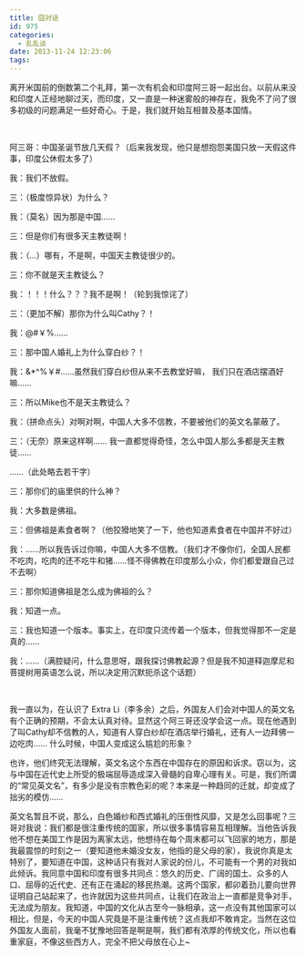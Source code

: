 ```yaml
---
title: 囧对话
id: 975
categories:
  - 乱乱谈
date: 2013-11-24 12:23:06
tags:
---
```


离开米国前的倒数第二个礼拜，第一次有机会和印度阿三哥一起出台。以前从来没和印度人正经地聊过天，而印度，又一直是一种迷雾般的神存在，我免不了问了很多初级的问题满足一些好奇心。于是，我们就开始互相普及基本国情。

&nbsp;

阿三哥：中国圣诞节放几天假？（后来我发现，他只是想抱怨美国只放一天假这件事，印度公休假太多了）

我：我们不放假。

三：（极度惊异状）为什么？

我：（莫名）因为那是中国……

三：但是你们有很多天主教徒啊！

我：（...）哪有，不是啊，中国天主教徒很少的。

三：你不就是天主教徒么？

我：！！！什么？？？我不是啊！（轮到我惊诧了）

三：（更加不解）那你为什么叫Cathy？！

我：@#￥%……

三：那中国人婚礼上为什么穿白纱？！

我：&amp;*^%￥#……虽然我们穿白纱但从来不去教堂好嘛， 我们只在酒店摆酒好嘛……

三：所以Mike也不是天主教徒么？

我：（拼命点头）对啊对啊，中国人大多不信教，不要被他们的英文名蒙蔽了。

三：（无奈）原来这样啊…… 我一直都觉得奇怪，怎么中国人那么多都是天主教徒……

……（此处略去若干字）

三：那你们的庙里供的什么神？

我：大多数是佛祖。

三：但佛祖是素食者啊？（他狡猾地笑了一下，他也知道素食者在中国并不好过）

我：……所以我告诉过你嘛，中国人大多不信教。（我们才不像你们，全国人民都不吃肉，吃肉的还不吃牛和猪……怪不得佛教在印度那么小众，你们都爱跟自己过不去啊）

三：那你知道佛祖是怎么成为佛祖的么？

我：知道一点。

三：我也知道一个版本。事实上，在印度只流传着一个版本，但我觉得那不一定是真的……

我：……（满腔疑问，什么意思呀，跟我探讨佛教起源？但是我不知道释迦摩尼和菩提树用英语怎么说，所以决定用沉默扼杀这个话题）

&nbsp;

我一直以为，在认识了 Extra Li（李多余）之后，外国友人们会对中国人的英文名有个正确的预期，不会太认真对待。显然这个阿三哥还没学会这一点。现在他遇到了叫Cathy却不信教的人，知道有人穿白纱却在酒店举行婚礼，还有人一边拜佛一边吃肉…… 什么时候，中国人变成这么尴尬的形象？

也许，他们终究无法理解，英文名这个东西在中国存在的原因和诉求。窃以为，这与中国在近代史上所受的极端屈辱造成深入骨髓的自卑心理有关。可是，我们所谓的“常见英文名”，有多少是没有宗教色彩的呢？本来是一种趋同的迁就，却变成了拙劣的模仿……

英文名暂且不说，那么，白色婚纱和西式婚礼的压倒性风靡，又是怎么回事呢？三哥对我说：我们都是很注重传统的国家，所以很多事情容易互相理解。当他告诉我他不想在美国工作是因为离家太远，他想待在每个周末都可以飞回家的地方，那是我最震惊的时刻之一（要知道他未婚没女友，他指的是父母的家），我说你真是太特别了，要知道在中国，这种话只有我对人家说的份儿，不可能有一个男的对我如此倾诉。我同意中国和印度有很多共同点：悠久的历史、广阔的国土、众多的人口、屈辱的近代史、还有正在涌起的移民热潮。这两个国家，都卯着劲儿要向世界证明自己站起来了，也许就因为这些共同点，让我们在政治上一直都是竞争对手，无法成为朋友。我知道，中国的文化从古至今一脉相承，这一点没有其他国家可以相比，但是，今天的中国人究竟是不是注重传统？这点我却不敢肯定。当然在这位外国友人面前，我毫不犹豫地回答是啊是啊，我们都有浓厚的传统文化，所以也看重家庭，不像这些西方人，完全不把父母放在心上~